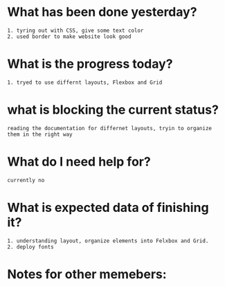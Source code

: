 # What has been done yesterday? 
    1. tyring out with CSS, give some text color
    2. used border to make website look good
# What is the progress today? 
    1. tryed to use differnt layouts, Flexbox and Grid
# what is blocking the current status? 
    reading the documentation for differnet layouts, tryin to organize them in the right way
# What do I need help for? 
    currently no
# What is expected data of finishing it? 
    1. understanding layout, organize elements into Felxbox and Grid. 
    2. deploy fonts

# Notes for other memebers: 

